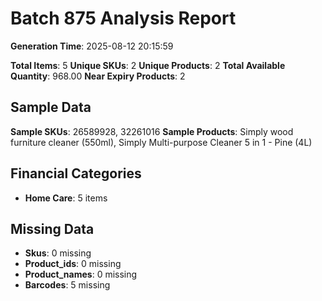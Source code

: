 # Batch 875 Analysis Report

**Generation Time**: 2025-08-12 20:15:59

**Total Items**: 5
**Unique SKUs**: 2
**Unique Products**: 2
**Total Available Quantity**: 968.00
**Near Expiry Products**: 2

## Sample Data
**Sample SKUs**: 26589928, 32261016
**Sample Products**: Simply wood furniture cleaner (550ml), Simply Multi-purpose Cleaner 5 in 1 - Pine (4L)

## Financial Categories
- **Home Care**: 5 items

## Missing Data
- **Skus**: 0 missing
- **Product_ids**: 0 missing
- **Product_names**: 0 missing
- **Barcodes**: 5 missing
